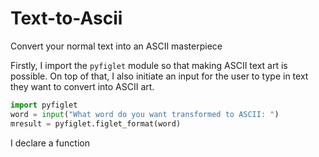 # Text-to-Ascii
Convert your normal text into an ASCII masterpiece

Firstly, I import the `pyfiglet` module so that making ASCII text art is possible. On top of that, I also initiate an input for the user to type in text they want to convert into ASCII art.

```python
import pyfiglet
word = input("What word do you want transformed to ASCII: ")
mresult = pyfiglet.figlet_format(word) 
```
I declare a function
